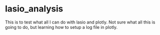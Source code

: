 # lasio_analysis

This is to test what all I can do with lasio and plotly. Not sure what all this is going to do, but learning how to setup a log file in plotly. 
